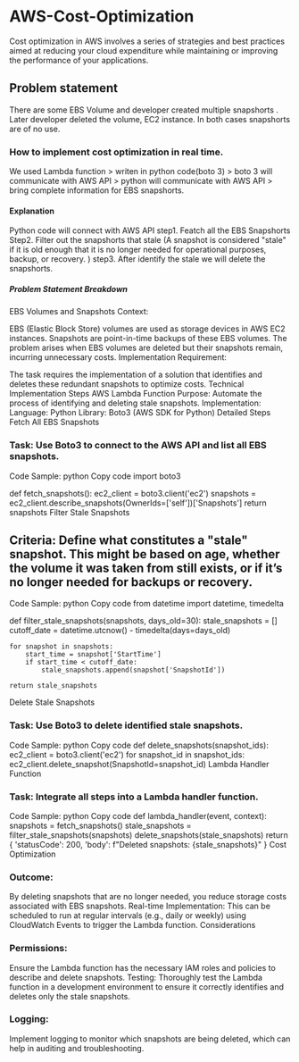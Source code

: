 # AWS-Cost-Optimization

Cost optimization in AWS involves a series of strategies and best practices aimed at reducing your cloud expenditure while maintaining or improving the performance of your applications.

## Problem statement
There are some EBS Volume and developer created multiple snapshorts . Later developer deleted the volume, EC2 instance. 
In both cases snapshorts are of no use.

### How to implement cost optimization in real time.

We used Lambda function > writen in python code(boto 3) > boto 3 will communicate with AWS API > python will communicate with AWS API > bring complete information for EBS snapshorts.

#### Explanation

Python code will connect with AWS API 
step1. Featch all the EBS Snapshorts
Step2. Filter out the snapshorts that stale (A snapshot is considered "stale" if it is old enough that it is no longer needed for operational purposes, backup, or recovery. )
step3. After identify the stale we will delete the snapshorts. 



##### Problem Statement Breakdown
EBS Volumes and Snapshots Context:

EBS (Elastic Block Store) volumes are used as storage devices in AWS EC2 instances.
Snapshots are point-in-time backups of these EBS volumes.
The problem arises when EBS volumes are deleted but their snapshots remain, incurring unnecessary costs.
Implementation Requirement:

The task requires the implementation of a solution that identifies and deletes these redundant snapshots to optimize costs.
Technical Implementation Steps
AWS Lambda Function
Purpose: Automate the process of identifying and deleting stale snapshots.
Implementation:
Language: Python
Library: Boto3 (AWS SDK for Python)
Detailed Steps
Fetch All EBS Snapshots

### Task: Use Boto3 to connect to the AWS API and list all EBS snapshots.
Code Sample:
python
Copy code
import boto3

def fetch_snapshots():
    ec2_client = boto3.client('ec2')
    snapshots = ec2_client.describe_snapshots(OwnerIds=['self'])['Snapshots']
    return snapshots
Filter Stale Snapshots

## Criteria: Define what constitutes a "stale" snapshot. This might be based on age, whether the volume it was taken from still exists, or if it’s no longer needed for backups or recovery.
Code Sample:
python
Copy code
from datetime import datetime, timedelta

def filter_stale_snapshots(snapshots, days_old=30):
    stale_snapshots = []
    cutoff_date = datetime.utcnow() - timedelta(days=days_old)
    
    for snapshot in snapshots:
        start_time = snapshot['StartTime']
        if start_time < cutoff_date:
            stale_snapshots.append(snapshot['SnapshotId'])
    
    return stale_snapshots
Delete Stale Snapshots

### Task: Use Boto3 to delete identified stale snapshots.
Code Sample:
python
Copy code
def delete_snapshots(snapshot_ids):
    ec2_client = boto3.client('ec2')
    for snapshot_id in snapshot_ids:
        ec2_client.delete_snapshot(SnapshotId=snapshot_id)
Lambda Handler Function

### Task: Integrate all steps into a Lambda handler function.
Code Sample:
python
Copy code
def lambda_handler(event, context):
    snapshots = fetch_snapshots()
    stale_snapshots = filter_stale_snapshots(snapshots)
    delete_snapshots(stale_snapshots)
    return {
        'statusCode': 200,
        'body': f"Deleted snapshots: {stale_snapshots}"
    }
Cost Optimization

### Outcome:
By deleting snapshots that are no longer needed, you reduce storage costs associated with EBS snapshots.
Real-time Implementation: This can be scheduled to run at regular intervals (e.g., daily or weekly) using CloudWatch Events to trigger the Lambda function.
Considerations

### Permissions:
Ensure the Lambda function has the necessary IAM roles and policies to describe and delete snapshots.
Testing: Thoroughly test the Lambda function in a development environment to ensure it correctly identifies and deletes only the stale snapshots.

### Logging:
Implement logging to monitor which snapshots are being deleted, which can help in auditing and troubleshooting.